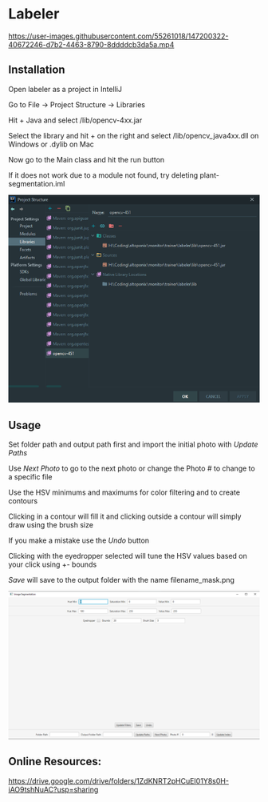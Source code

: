 # Labeler

https://user-images.githubusercontent.com/55261018/147200322-40672246-d7b2-4463-8790-8ddddcb3da5a.mp4

## Installation
Open labeler as a project in IntelliJ

Go to File -> Project Structure -> Libraries

Hit + Java and select /lib/opencv-4xx.jar

Select the library and hit + on the right and select /lib/opencv_java4xx.dll on Windows or .dylib on Mac

Now go to the Main class and hit the run button

If it does not work due to a module not found, try deleting plant-segmentation.iml

![img.png](resources/projectStructure.png)

## Usage
Set folder path and output path first and import the initial photo with _Update Paths_


Use _Next Photo_ to go to the next photo or change the Photo # to change to a specific file

Use the HSV minimums and maximums for color filtering and to create contours

Clicking in a contour will fill it and clicking outside a contour will simply draw using the brush size

If you make a mistake use the _Undo_ button

Clicking with the eyedropper selected will tune the HSV values based on your click using +- bounds

_Save_ will save to the output folder with the name filename_mask.png

![img.png](resources/readmePhoto.png)



## Online Resources: 
https://drive.google.com/drive/folders/1ZdKNRT2pHCuEI01Y8s0H-iAO9tshNuAC?usp=sharing
